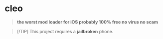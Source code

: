 # cleo
> **the worst mod loader for iOS probably
100% free no virus no scam**
>
> 

> [!TIP] This project requires a **jailbroken** phone.
